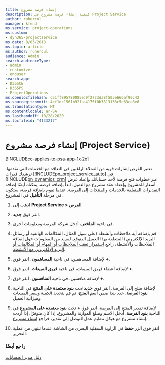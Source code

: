 ```yaml
---
title: إنشاء فرصة مشروع
description: كيفية إنشاء فرصة مشروع في Project Service
author: ruhercul
manager: kfend
ms.service: project-operations
ms.custom:
- dyn365-projectservice
ms.date: 8/03/2018
ms.topic: article
ms.author: ruhercul
audience: Admin
search.audienceType:
- admin
- customizer
- enduser
search.app:
- D365CE
- D365PS
- ProjectOperations
ms.openlocfilehash: c51ff895780085ed9f2723da8f505e666af90c42
ms.sourcegitcommit: 4cf1dc1561b92fca4175f0b3813133c5e63ce8e6
ms.translationtype: HT
ms.contentlocale: ar-SA
ms.lasthandoff: 10/28/2020
ms.locfileid: "4133217"
---
```

# <a name="create-a-project-opportunity-project-service"></a>إنشاء فرصة مشروع (Project Service)

[!INCLUDE[cc-applies-to-psa-app-1x-2x](../includes/cc-applies-to-psa-app-1x-2x.md)]

تعتبر الفرص إشارات قوية من العملاء الراغبين في التعاقد مع الخدمات التي تقدمها. ترشدك قدرات [!INCLUDE[pn_project_service_auto](../includes/pn-project-service-auto.md)] في [!INCLUDE[pn_dynamics_crm](../includes/pn-dynamics-crm.md)] عبر خطوات فتح فرصة لأحد حساباتك وإعداد عرض أسعار للمشروع وإعداد عقد مشروع مع العميل. ابدأ بإضافة فرصة. يمكنك أيضًا إضافة التقديرات المتعلقة بالخدمات والمنتجات إلى الفرصة. عندما تقوم بإضافة فرصة، ستكون في مرحلة **التأهيل** في المشروع.  
  
1.  اذهب إلى **Project Service > الفرص**.  
  
2.  انقر فوق **جديد**.  
  
3.  في ناحية **الملخص**، أدخل شركة الفرصة ومعلومات أخرى.  
  
4.  قم بإضافة أية ملاحظات وأنشطة (على سبيل المثال، المكالمات الهاتفية أو رسائل البريد الإلكتروني) المتعلقة بهذا العميل المتوقع. لمزيد من المعلومات حول إضافة الملاحظات والأنشطة، راجع [استمرار تعقب الملاحظات أو المهام أو المكالمات أو البريد الإلكتروني مع الأنشطة](https://docs.microsoft.com/dynamics365/customerengagement/on-premises/basics/work-with-activities).  
  
5.  لإضافة المساهمين، في ناحية **المساهمون**، انقر فوق **+**.  
  
6.  لإضافة أعضاء فريق المبيعات، في ناحية **فريق المبيعات**، انقر فوق **+**.  
  
7.  لإضافة منافسين، في ناحية **المنافسون**، انقر فوق **+**.  
  
8.  لإضافة منتج إلى الفرصة، انقر فوق **جديد** تحت **بنود معتمدة على المنتج‬** في الناحية **بنود الفرصة‬**. حدد بندًا ضمن **اسم المنتج**، ثم قم بتحديد الكمية وسعر المبيعات وميزانية العميل‬.  
  
9. لإضافة تقدير المنتج إلى الفرصة، انقر فوق **+** تحت **بنود معتمدة على المشروع** في الناحية **بنود الفرصة**. أدخل الاسم ومبلغ الموازنة والمشروع، إذا كان متوفرًا. إذا أردت إنشاء مشروع مع هيكل تنظيم عمل للتوصل إلى تقدير، فراجع [إنشاء مشروع](../psa/create-project.md).  
  
10. انقر فوق الزر **حفظ** في الزاوية السفلية اليسرى من الشاشة عندما تنتهي من عملية التحرير.  
  
### <a name="see-also"></a>راجع أيضًا  
 [دليل مدير الحسابات](../psa/account-manager-guide.md)
